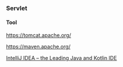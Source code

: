 ### Servlet

#### Tool

https://tomcat.apache.org/

https://maven.apache.org/

[IntelliJ IDEA – the Leading Java and Kotlin IDE](https://www.jetbrains.com/idea/)




